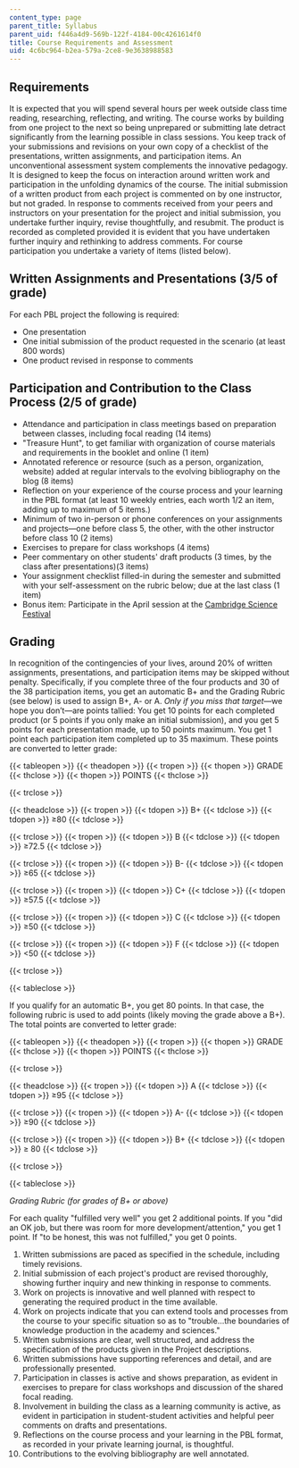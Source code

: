 ```yaml
---
content_type: page
parent_title: Syllabus
parent_uid: f446a4d9-569b-122f-4184-00c4261614f0
title: Course Requirements and Assessment
uid: 4c6bc964-b2ea-579a-2ce8-9e3638988583
---
```


Requirements
------------

It is expected that you will spend several hours per week outside class time reading, researching, reflecting, and writing. The course works by building from one project to the next so being unprepared or submitting late detract significantly from the learning possible in class sessions. You keep track of your submissions and revisions on your own copy of a checklist of the presentations, written assignments, and participation items. An unconventional assessment system complements the innovative pedagogy. It is designed to keep the focus on interaction around written work and participation in the unfolding dynamics of the course. The initial submission of a written product from each project is commented on by one instructor, but not graded. In response to comments received from your peers and instructors on your presentation for the project and initial submission, you undertake further inquiry, revise thoughtfully, and resubmit. The product is recorded as completed provided it is evident that you have undertaken further inquiry and rethinking to address comments. For course participation you undertake a variety of items (listed below). 

Written Assignments and Presentations (3/5 of grade)
----------------------------------------------------

For each PBL project the following is required:

*   One presentation
*   One initial submission of the product requested in the scenario (at least 800 words)
*   One product revised in response to comments

Participation and Contribution to the Class Process (2/5 of grade)
------------------------------------------------------------------

*   Attendance and participation in class meetings based on preparation between classes, including focal reading (14 items)
*   "Treasure Hunt", to get familiar with organization of course materials and requirements in the booklet and online (1 item)
*   Annotated reference or resource (such as a person, organization, website) added at regular intervals to the evolving bibliography on the blog (8 items)
*   Reflection on your experience of the course process and your learning in the PBL format (at least 10 weekly entries, each worth 1/2 an item, adding up to maximum of 5 items.)
*   Minimum of two in-person or phone conferences on your assignments and projects—one before class 5, the other, with the other instructor before class 10 (2 items) 
*   Exercises to prepare for class workshops (4 items)
*   Peer commentary on other students' draft products (3 times, by the class after presentations)(3 items)
*   Your assignment checklist filled-in during the semester and submitted with your self-assessment on the rubric below; due at the last class (1 item)
*   Bonus item: Participate in the April session at the [Cambridge Science Festival](https://www.cambridgesciencefestival.org/)

Grading
-------

In recognition of the contingencies of your lives, around 20% of written assignments, presentations, and participation items may be skipped without penalty. Specifically, if you complete three of the four products and 30 of the 38 participation items, you get an automatic B+ and the Grading Rubric (see below) is used to assign B+, A- or A. _Only if you miss that target_—we hope you don’t—are points tallied: You get 10 points for each completed product (or 5 points if you only make an initial submission), and you get 5 points for each presentation made, up to 50 points maximum. You get 1 point each participation item completed up to 35 maximum. These points are converted to letter grade:

{{< tableopen >}}
{{< theadopen >}}
{{< tropen >}}
{{< thopen >}}
GRADE
{{< thclose >}}
{{< thopen >}}
POINTS
{{< thclose >}}

{{< trclose >}}

{{< theadclose >}}
{{< tropen >}}
{{< tdopen >}}
B+
{{< tdclose >}}
{{< tdopen >}}
≥80
{{< tdclose >}}

{{< trclose >}}
{{< tropen >}}
{{< tdopen >}}
B
{{< tdclose >}}
{{< tdopen >}}
≥72.5
{{< tdclose >}}

{{< trclose >}}
{{< tropen >}}
{{< tdopen >}}
B-
{{< tdclose >}}
{{< tdopen >}}
≥65
{{< tdclose >}}

{{< trclose >}}
{{< tropen >}}
{{< tdopen >}}
C+
{{< tdclose >}}
{{< tdopen >}}
≥57.5
{{< tdclose >}}

{{< trclose >}}
{{< tropen >}}
{{< tdopen >}}
C
{{< tdclose >}}
{{< tdopen >}}
≥50
{{< tdclose >}}

{{< trclose >}}
{{< tropen >}}
{{< tdopen >}}
F
{{< tdclose >}}
{{< tdopen >}}
<50
{{< tdclose >}}

{{< trclose >}}

{{< tableclose >}}

If you qualify for an automatic B+, you get 80 points. In that case, the following rubric is used to add points (likely moving the grade above a B+). The total points are converted to letter grade:

{{< tableopen >}}
{{< theadopen >}}
{{< tropen >}}
{{< thopen >}}
GRADE
{{< thclose >}}
{{< thopen >}}
POINTS
{{< thclose >}}

{{< trclose >}}

{{< theadclose >}}
{{< tropen >}}
{{< tdopen >}}
A
{{< tdclose >}}
{{< tdopen >}}
≥95
{{< tdclose >}}

{{< trclose >}}
{{< tropen >}}
{{< tdopen >}}
A-
{{< tdclose >}}
{{< tdopen >}}
≥90
{{< tdclose >}}

{{< trclose >}}
{{< tropen >}}
{{< tdopen >}}
B+
{{< tdclose >}}
{{< tdopen >}}
﻿≥  80
{{< tdclose >}}

{{< trclose >}}

{{< tableclose >}}

_Grading Rubric (for grades of B+ or above)_

For each quality "fulfilled very well" you get 2 additional points. If you "did an OK job, but there was room for more development/attention," you get 1 point. If "to be honest, this was not fulfilled," you get 0 points.  

1.  Written submissions are paced as specified in the schedule, including timely revisions.
2.  Initial submission of each project's product are revised thoroughly, showing further inquiry and new thinking in response to comments.
3.  Work on projects is innovative and well planned with respect to generating the required product in the time available.
4.  Work on projects indicate that you can extend tools and processes from the course to your specific situation so as to "trouble...the boundaries of knowledge production in the academy and sciences."
5.  Written submissions are clear, well structured, and address the specification of the products given in the Project descriptions.
6.  Written submissions have supporting references and detail, and are professionally presented.
7.  Participation in classes is active and shows preparation, as evident in exercises to prepare for class workshops and discussion of the shared focal reading.
8.  Involvement in building the class as a learning community is active, as evident in participation in student-student activities and helpful peer comments on drafts and presentations.
9.  Reflections on the course process and your learning in the PBL format, as recorded in your private learning journal, is thoughtful.
10.  Contributions to the evolving bibliography are well annotated.